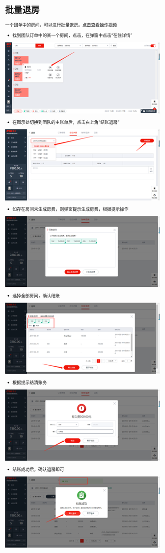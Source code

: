# 批量退房

一个团单中的房间，可以进行批量退房。[点击查看操作视频](http://crs-pms-vidio.oss-cn-beijing.aliyuncs.com/%E6%89%B9%E9%87%8F%E9%80%80%E6%88%BF.mp4)

* 找到团队订单中的某一个房间，点击，在弹窗中点击“在住详情”

![](../../../.gitbook/assets/image%20%2841%29.png)

* 在图示处切换到团队的主账单后，点击右上角“结账退房”

![](../../../.gitbook/assets/image%20%28553%29.png)

* 如存在房间未生成房费，则弹窗提示生成房费，根据提示操作

![](../../../.gitbook/assets/image%20%28402%29.png)

* 选择全部房间，确认结账

![](../../../.gitbook/assets/image%20%28318%29.png)

* 根据提示结清账务

![](../../../.gitbook/assets/image%20%28556%29.png)

* 结账成功后，确认退房即可

![](../../../.gitbook/assets/image%20%28301%29.png)

